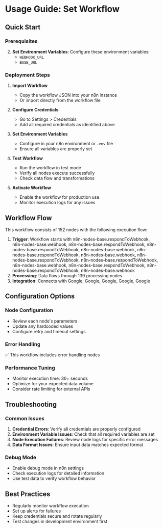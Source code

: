 # Usage Guide: Set Workflow

## Quick Start

### Prerequisites

2. **Set Environment Variables**: Configure these environment variables:
   - `WEBHOOK_URL`
   - `BASE_URL`

### Deployment Steps

1. **Import Workflow**
   - Copy the workflow JSON into your n8n instance
   - Or import directly from the workflow file

2. **Configure Credentials**
   - Go to Settings > Credentials
   - Add all required credentials as identified above

3. **Set Environment Variables**
   - Configure in your n8n environment or `.env` file
   - Ensure all variables are properly set

4. **Test Workflow**
   - Run the workflow in test mode
   - Verify all nodes execute successfully
   - Check data flow and transformations

5. **Activate Workflow**
   - Enable the workflow for production use
   - Monitor execution logs for any issues

## Workflow Flow

This workflow consists of 152 nodes with the following execution flow:

1. **Trigger**: Workflow starts with n8n-nodes-base.respondToWebhook, n8n-nodes-base.webhook, n8n-nodes-base.respondToWebhook, n8n-nodes-base.respondToWebhook, n8n-nodes-base.webhook, n8n-nodes-base.respondToWebhook, n8n-nodes-base.webhook, n8n-nodes-base.respondToWebhook, n8n-nodes-base.respondToWebhook, n8n-nodes-base.webhook, n8n-nodes-base.respondToWebhook, n8n-nodes-base.respondToWebhook, n8n-nodes-base.webhook
2. **Processing**: Data flows through 139 processing nodes
3. **Integration**: Connects with Google, Google, Google, Google, Google

## Configuration Options

### Node Configuration
- Review each node's parameters
- Update any hardcoded values
- Configure retry and timeout settings

### Error Handling
✅ This workflow includes error handling nodes

### Performance Tuning
- Monitor execution time: 30+ seconds
- Optimize for your expected data volume
- Consider rate limiting for external APIs

## Troubleshooting

### Common Issues
1. **Credential Errors**: Verify all credentials are properly configured
2. **Environment Variable Issues**: Check that all required variables are set
3. **Node Execution Failures**: Review node logs for specific error messages
4. **Data Format Issues**: Ensure input data matches expected format

### Debug Mode
- Enable debug mode in n8n settings
- Check execution logs for detailed information
- Use test data to verify workflow behavior

## Best Practices
- Regularly monitor workflow execution
- Set up alerts for failures
- Keep credentials secure and rotate regularly
- Test changes in development environment first
